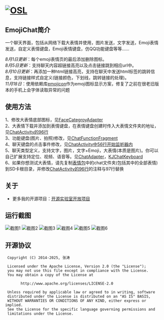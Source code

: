 [![OSL](https://cdn.kymjs.com:8843/qiniu/image/logo3.png)](https://www.kymjs.com/works/)  
=================

## EmojiChat简介

一个聊天界面，包括从网络下载大表情并使用，图片发送，文字发送，Emoji表情发送，自定义表情键盘，Emoji表情键盘，仿QQ功能键盘等等……  

*8月1日更新*：每个emoji表情页的最后添加删除图标。  
*8月5日更新*：支持聊天内容超链接高亮以及点击链接跳到相应url中。  
*8月10日更新*：再添加一种html链接高亮，支持在聊天中发送html标签的跳转信息，支持链接样式自定义(链接颜色，下划线，跳转链接的处理)。  
*11月18日*：使用依赖库[emojicon](https://github.com/rockerhieu/emojicon)作为emoji图标显示方案，修复了之前在很老旧版本的手机上会字体读取异常的问题

## 使用方法

1、修改大表情底部图标，见[FaceCategroyAdapter](https://github.com/kymjs/EmojiChat/blob/master/chat/src/main/java/org/kymjs/chat/adapter/FaceCategroyAdapter.java)  
2、大表情下载并添加到表情键盘，在表情键盘创建时传入大表情文件夹的地址，见[ChatActivity的96行](https://github.com/kymjs/EmojiChat/blob/master/chat/src/main/java/org/kymjs/chat/ChatActivity.java)  
3、功能键盘(图片、拍照)修改，见[ChatFunctionFragment](https://github.com/kymjs/EmojiChat/blob/master/chat/src/main/java/org/kymjs/chat/ChatFunctionFragment.java)  
4、聊天键盘的点击事件修改，见[ChatActivity中56行开始监听器内](https://github.com/kymjs/EmojiChat/blob/master/chat/src/main/java/org/kymjs/chat/ChatActivity.java)  
5、聊天类型定义，支持文字，图片，文字+Emoji，大表情(本质是图片)。你可以自己扩展支持定位、视频、语音等。见[ChatAdapter](https://github.com/kymjs/EmojiChat/blob/master/chat/src/main/java/org/kymjs/chat/adapter/ChatAdapter.java)，[KJChatKeyboard](https://github.com/kymjs/EmojiChat/blob/master/chat/src/main/java/org/kymjs/chat/widget/KJChatKeyboard.java)  
6、如果你想测试大表情，请先复制[表情包](https://github.com/kymjs/EmojiChat/tree/master/bigFaceImage)中的chat文件夹(包括其中的全部表情)到SD卡根目录，并修改[ChatActivity的96行](https://github.com/kymjs/EmojiChat/blob/master/chat/src/main/java/org/kymjs/chat/ChatActivity.java)的注释与97行替换

## 关于

* 更多我的开源项目：[开源实验室开放项目](https://www.kymjs.com/)

## 运行截图

![截图1](http://cdn.kymjs.com:8843/qiniu/image/emojichat/Screenshot_1.png)
![截图2](http://cdn.kymjs.com:8843/qiniu/image/emojichat/Screenshot_2.png)
![截图3](http://cdn.kymjs.com:8843/qiniu/image/emojichat/Screenshot_3.png)
![截图4](http://cdn.kymjs.com:8843/qiniu/image/emojichat/Screenshot_4.png)
![截图5](http://cdn.kymjs.com:8843/qiniu/image/emojichat/Screenshot_5.png)
![截图6](http://cdn.kymjs.com:8843/qiniu/image/emojichat/Screenshot_6.png)

## 开源协议
```
 Copyright (C) 2014-2025, 张涛
 
 Licensed under the Apache License, Version 2.0 (the "License");
 you may not use this file except in compliance with the License.
 You may obtain a copy of the License at

       http://www.apache.org/licenses/LICENSE-2.0

 Unless required by applicable law or agreed to in writing, software
 distributed under the License is distributed on an "AS IS" BASIS,
 WITHOUT WARRANTIES OR CONDITIONS OF ANY KIND, either express or implied.
 See the License for the specific language governing permissions and
 limitations under the License.
 ```
